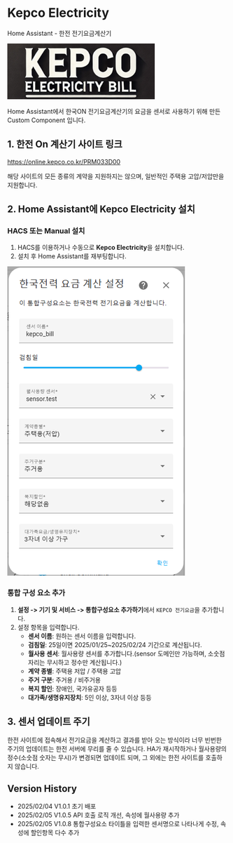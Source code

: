 # Kepco Electricity
Home Assistant - 한전 전기요금계산기

![Kepco Logo](images/logo.png)

Home Assistant에서 한국ON 전기요금계산기의 요금을 센서로 사용하기 위해 만든 Custom Component 입니다.

## 1. 한전 On 계산기 사이트 링크
https://online.kepco.co.kr/PRM033D00

해당 사이트의 모든 종류의 계약을 지원하지는 않으며, 일반적인 주택용 고압/저압만을 지원합니다.


## 2. Home Assistant에 Kepco Electricity 설치

### HACS 또는 Manual 설치

1. HACS를 이용하거나 수동으로 **Kepco Electricity**을 설치합니다.
2. 설치 후 Home Assistant를 재부팅합니다.

![Kepco](images/kepco.png)

### 통합 구성 요소 추가

1. **설정 -> 기기 및 서비스 -> 통합구성요소 추가하기**에서 `KEPCO 전기요금`을 추가합니다.
2. 설정 항목을 입력합니다.
   - **센서 이름**: 원하는 센서 이름을 입력합니다.
   - **검침일**: 25일이면 2025/01/25~2025/02/24 기간으로 계산됩니다.
   - **월사용 센서**: 월사용량 센서를 추가합니다.(sensor 도메인만 가능하며, 소숫점 자리는 무시하고 정수만 계산됩니다.)
   - **계약 종별**: 주택용 저압 / 주택용 고압
   - **주거 구분**: 주거용 / 비주거용
   - **복지 할인**: 장애인, 국가유공자 등등
   - **대가족/생명유지장치**: 5인 이상, 3자녀 이상 등등


## 3. 센서 업데이트 주기

한전 사이트에 접속해서 전기요금을 계산하고 결과를 받아 오는 방식이라 너무 빈번한 주기의 업데이트는 한전 서버에 무리를 줄 수 있습니다.
HA가 재시작하거나 월사용량의 정수(소숫점 숫자는 무시)가 변경되면 업데이트 되며, 그 외에는 한전 사이트를 호출하지 않습니다.

## Version History
- 2025/02/04 V1.0.1 초기 배포
- 2025/02/05 V1.0.5 API 호출 로직 개선, 속성에 월사용량 추가
- 2025/02/05 V1.0.8 통합구성요소 타이틀을 입력한 센서명으로 나타나게 수정, 속성에 할인항목 다수 추가
           
